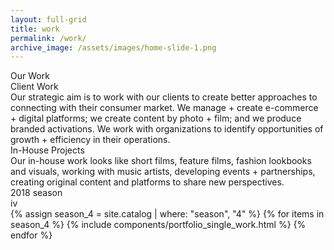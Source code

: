 ```yaml
---
layout: full-grid
title: work
permalink: /work/
archive_image: /assets/images/home-slide-1.png
---
```


<div class="grid">
  <div class="beta_page_title">Our Work</div>

  <section class="beta_masthead_section">
    <div class="discipline_section">
      <div class="frow justify-between">
        <div class="small_alpha">
          <div class="small_title_wrapper">
            <div class="small_title_line"></div>
            <div class="small_title_text">Client Work</div>
          </div>
          <div class="small_title_description">
            Our strategic aim is to work with our clients to create better approaches to connecting with their consumer market. We manage + create e-commerce + digital platforms; we create content by photo + film; and we produce branded activations.  We work with organizations to identify opportunities of growth + efficiency in their operations. 
          </div>
        </div>
        <div class="small_alpha">
          <div class="small_title_wrapper">
            <div class="small_title_line"></div>
            <div class="small_title_text">In-House Projects</div>
          </div>
          <div class="small_title_description">
            Our in-house work looks like short films, feature films, fashion lookbooks and visuals, working with music artists, developing events + partnerships, creating original content and platforms to share new perspectives.
          </div>
        </div>
      </div>
    </div>
  </section>

  <section class="main_season js_scroll_reveal">
    <div class="season_title">
      2018 season
      <div class="season_roman">iv</div>
    </div>
    <div class="portfolio_grid_work">
      <div class="frow justify-between">
        {% assign season_4 = site.catalog | where: "season", "4" %}
        {% for items in season_4 %}
          {% include components/portfolio_single_work.html %}
        {% endfor %}
      </div>
    </div>
  </section>
</div>

